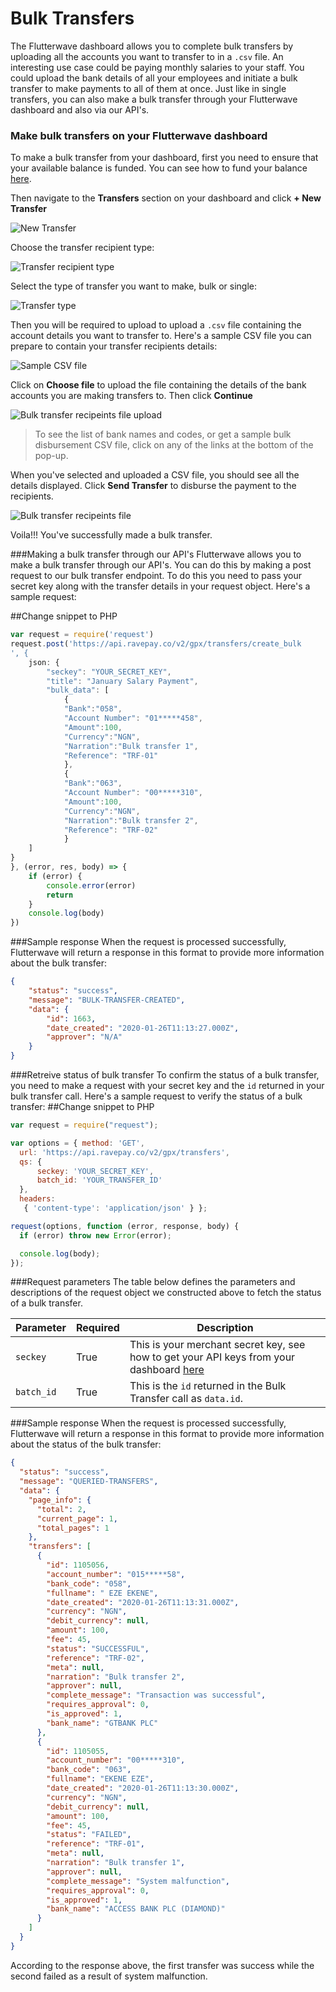 # Bulk Transfers


The Flutterwave dashboard allows you to complete bulk transfers by uploading all the accounts you want to transfer to in a `.csv` file. An interesting use case could be paying monthly salaries to your staff. You could upload the bank details of all your employees and initiate a bulk transfer to make payments to all of them at once. Just like in single transfers, you can also make a bulk transfer through your Flutterwave dashboard and also via our API's.


### Make bulk transfers on your Flutterwave dashboard
To make a bulk transfer from your dashboard, first you need to ensure that your available balance is funded. You can see how to fund your balance [here](https://support.flutterwave.com/en/articles/3632728-top-up-your-available-balance). 

Then navigate to the **Transfers** section on your dashboard and click **+ New Transfer** 

![New Transfer](https://res.cloudinary.com/kennyy/image/upload/v1579774158/new-transfer_jiti6i.png)

Choose the transfer recipient type:

![Transfer recipient type](https://res.cloudinary.com/kennyy/image/upload/v1579774532/transfer-type_lcf92h.png)


Select the type of transfer you want to make, bulk or single:

![Transfer type](https://res.cloudinary.com/kennyy/image/upload/v1580034634/bulk-transfer-type_iusyou.png)

Then you will be required to upload to upload a `.csv` file containing the account details you want to transfer to. Here's a sample CSV file you can prepare to contain your transfer recipients details:

![Sample CSV file](https://res.cloudinary.com/kennyy/image/upload/v1580035574/make_bulk_transfers_i0nak0.png)

Click on **Choose file** to upload the file containing the details of the bank accounts you are making transfers to. Then click **Continue**

![Bulk transfer recipeints file upload](https://res.cloudinary.com/kennyy/image/upload/v1579777061/bulk_transfer_ibn1oh.png)

> To see the list of bank names and codes, or get a sample bulk disbursement CSV file, click on any of the links at the bottom of the pop-up. 

When you've selected and uploaded a CSV file, you should see all the details displayed. Click **Send Transfer** to disburse the payment to the recipients.

![Bulk transfer recipeints file](https://res.cloudinary.com/kennyy/image/upload/v1580035823/bulk_transfer_data_tq9rae.png)

Voila!!! You've successfully made a bulk transfer.


###Making a bulk transfer through our API's
Flutterwave allows you to make a bulk transfer through our API's. You can do this by making a post request to our bulk transfer endpoint. To do this you need to pass your secret key along with the transfer details in your request object. Here's a sample request:

##Change snippet to PHP

```javascript
var request = require('request')
request.post('https://api.ravepay.co/v2/gpx/transfers/create_bulk
', {
    json: {
        "seckey": "YOUR_SECRET_KEY",
        "title": "January Salary Payment",
        "bulk_data": [  	
	        {
	        "Bank":"058",
	        "Account Number": "01*****458",
	        "Amount":100,
	        "Currency":"NGN",
	        "Narration":"Bulk transfer 1",
	        "Reference": "TRF-01"
	    	},
	    	{
	        "Bank":"063",
	        "Account Number": "00*****310",
	        "Amount":100,
	        "Currency":"NGN",
	        "Narration":"Bulk transfer 2",
	        "Reference": "TRF-02"
	    	}
    ]
}
}, (error, res, body) => {
    if (error) {
        console.error(error)
        return
    }
    console.log(body)
})
``` 

###Sample response
When the request is processed successfully, Flutterwave will return a response in this format to provide more information about the bulk transfer:

```json
{
    "status": "success",
    "message": "BULK-TRANSFER-CREATED",
    "data": {
        "id": 1663,
        "date_created": "2020-01-26T11:13:27.000Z",
        "approver": "N/A"
    }
}
```

###Retreive status of bulk transfer
To confirm the status of a bulk transfer, you need to make a request with your secret key and the `id` returned in your bulk transfer call. Here's a sample request to verify the status of a bulk transfer:
##Change snippet to PHP

```javascript
var request = require("request");

var options = { method: 'GET',
  url: 'https://api.ravepay.co/v2/gpx/transfers',
  qs: { 
	  seckey: 'YOUR_SECRET_KEY', 
	  batch_id: 'YOUR_TRANSFER_ID'
  },
  headers:
   { 'content-type': 'application/json' } };

request(options, function (error, response, body) {
  if (error) throw new Error(error);

  console.log(body);
});

```

###Request parameters
The table below defines the parameters and descriptions of the request object we constructed above to fetch the status of a bulk transfer. 

| Parameter 	| Required 	| Description 	|
|-----------------	|----------	|---------------------------------------------------------------------------------------------------------------------------------------------------------------------------------------------------------------------------------------------------	|
| `seckey` 	| True 	| This is your merchant secret key, see how to get your API keys from your dashboard [here](https://developer.flutterwave.com/reference#api-keys-1)	|
| `batch_id` 	| True 	| This is the `id` returned in the Bulk Transfer call as `data.id`. 	|


###Sample response
When the request is processed successfully, Flutterwave will return a response in this format to provide more information about the status of the bulk transfer:

```json
{
  "status": "success",
  "message": "QUERIED-TRANSFERS",
  "data": {
    "page_info": {
      "total": 2,
      "current_page": 1,
      "total_pages": 1
    },
    "transfers": [
      {
        "id": 1105056,
        "account_number": "015*****58",
        "bank_code": "058",
        "fullname": " EZE EKENE",
        "date_created": "2020-01-26T11:13:31.000Z",
        "currency": "NGN",
        "debit_currency": null,
        "amount": 100,
        "fee": 45,
        "status": "SUCCESSFUL",
        "reference": "TRF-02",
        "meta": null,
        "narration": "Bulk transfer 2",
        "approver": null,
        "complete_message": "Transaction was successful",
        "requires_approval": 0,
        "is_approved": 1,
        "bank_name": "GTBANK PLC"
      },
      {
        "id": 1105055,
        "account_number": "00*****310",
        "bank_code": "063",
        "fullname": "EKENE EZE",
        "date_created": "2020-01-26T11:13:30.000Z",
        "currency": "NGN",
        "debit_currency": null,
        "amount": 100,
        "fee": 45,
        "status": "FAILED",
        "reference": "TRF-01",
        "meta": null,
        "narration": "Bulk transfer 1",
        "approver": null,
        "complete_message": "System malfunction",
        "requires_approval": 0,
        "is_approved": 1,
        "bank_name": "ACCESS BANK PLC (DIAMOND)"
      }
    ]
  }
}
```

According to the response above, the first transfer was success while the second failed as a result of system malfunction.